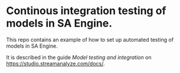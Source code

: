 # Continous integration testing of models in SA Engine.
This repo contains an example of how to set up automated testing of models in SA Engine.

It is described in the guide *Model testing and integration* on https://studio.streamanalyze.com/docs/.